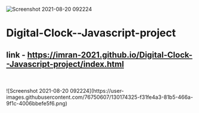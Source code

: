 ![Screenshot 2021-08-20 092224](https://user-images.githubusercontent.com/76750607/130174362-b953bc7f-669d-46d5-8bbe-23f41cbe6855.png)
# Digital-Clock--Javascript-project
## link - https://imran-2021.github.io/Digital-Clock--Javascript-project/index.html 
<br> 
<br>
![Screenshot 2021-08-20 092224](https://user-images.githubusercontent.com/76750607/130174325-f31fe4a3-81b5-466a-9f1c-4006bbefe5f6.png)

